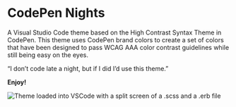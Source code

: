 # CodePen Nights

A Visual Studio Code theme based on the High Contrast Syntax Theme in CodePen. This theme uses CodePen brand colors to create a set of colors that have been designed to pass WCAG AAA color contrast guidelines while still being easy on the eyes.

“I don’t code late a night, but if I did I’d use this theme.”

**Enjoy!**

![Theme loaded into VSCode with a split screen of a .scss and a .erb file](https://s3-us-west-2.amazonaws.com/s.cdpn.io/83959/EEMjWjfU0AATclm.jpg)
